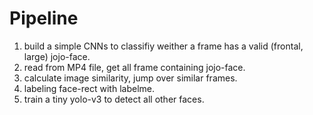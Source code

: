 # Pipeline

1. build a simple CNNs to classifiy weither a frame has a valid (frontal, large) jojo-face.
2. read from MP4 file, get all frame containing jojo-face.
3. calculate image similarity, jump over similar frames.
4. labeling face-rect with labelme.
5. train a tiny yolo-v3 to detect all other faces.